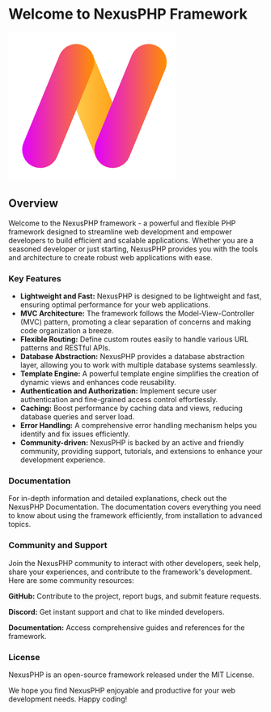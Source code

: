 # Welcome to NexusPHP Framework

![NexusPHP Logo](../img/logo.png)

## Overview

Welcome to the NexusPHP framework - a powerful and flexible PHP framework designed to streamline web development and empower developers to build efficient and scalable applications. Whether you are a seasoned developer or just starting, NexusPHP provides you with the tools and architecture to create robust web applications with ease.

### Key Features

- **Lightweight and Fast:** NexusPHP is designed to be lightweight and fast, ensuring optimal performance for your web applications.
- **MVC Architecture:** The framework follows the Model-View-Controller (MVC) pattern, promoting a clear separation of concerns and making code organization a breeze.
- **Flexible Routing:** Define custom routes easily to handle various URL patterns and RESTful APIs.
- **Database Abstraction:** NexusPHP provides a database abstraction layer, allowing you to work with multiple database systems seamlessly.
- **Template Engine:** A powerful template engine simplifies the creation of dynamic views and enhances code reusability.
- **Authentication and Authorization:** Implement secure user authentication and fine-grained access control effortlessly.
- **Caching:** Boost performance by caching data and views, reducing database queries and server load.
- **Error Handling:** A comprehensive error handling mechanism helps you identify and fix issues efficiently.
- **Community-driven:** NexusPHP is backed by an active and friendly community, providing support, tutorials, and extensions to enhance your development experience.

### Documentation
For in-depth information and detailed explanations, check out the NexusPHP Documentation. The documentation covers everything you need to know about using the framework efficiently, from installation to advanced topics.

### Community and Support
Join the NexusPHP community to interact with other developers, seek help, share your experiences, and contribute to the framework's development. Here are some community resources:

**GitHub:** Contribute to the project, report bugs, and submit feature requests.

**Discord:** Get instant support and chat to like minded developers.

**Documentation:** Access comprehensive guides and references for the framework.

### License
NexusPHP is an open-source framework released under the MIT License.

We hope you find NexusPHP enjoyable and productive for your web development needs. Happy coding!
